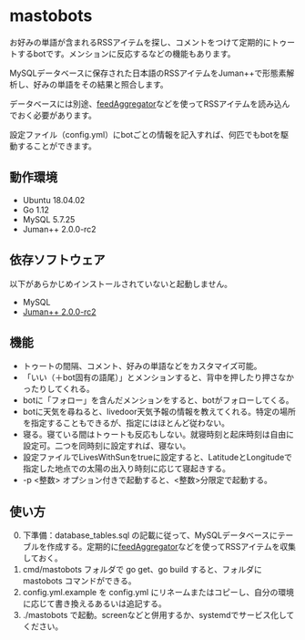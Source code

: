 # mastobots

お好みの単語が含まれるRSSアイテムを探し、コメントをつけて定期的にトゥートするbotです。メンションに反応するなどの機能もあります。

MySQLデータベースに保存された日本語のRSSアイテムをJuman++で形態素解析し、好みの単語をその結果と照合します。

データベースには別途、[feedAggregator](https://blog.crazynewworld.net/2018/10/29/323/)などを使ってRSSアイテムを読み込んでおく必要があります。

設定ファイル（config.yml）にbotごとの情報を記入すれば、何匹でもbotを駆動することができます。

## 動作環境
+ Ubuntu 18.04.02
+ Go 1.12
+ MySQL 5.7.25
+ Juman++ 2.0.0-rc2

## 依存ソフトウェア
以下があらかじめインストールされていないと起動しません。
+ MySQL
+ [Juman++ 2.0.0-rc2](http://nlp.ist.i.kyoto-u.ac.jp/index.php?JUMAN++)

## 機能
+ トゥートの間隔、コメント、好みの単語などをカスタマイズ可能。
+ 「いい（＋bot固有の語尾）」とメンションすると、背中を押したり押さなかったりしてくれる。
+ botに「フォロー」を含んだメンションをすると、botがフォローしてくる。
+ botに天気を尋ねると、livedoor天気予報の情報を教えてくれる。特定の場所を指定することもできるが、指定にはほとんど従わない。
+ 寝る。寝ている間はトゥートも反応もしない。就寝時刻と起床時刻は自由に設定可。二つを同時刻に設定すれば、寝ない。
+ 設定ファイルでLivesWithSunをtrueに設定すると、LatitudeとLongitudeで指定した地点での太陽の出入り時刻に応じて寝起きする。
+ -p <整数> オプション付きで起動すると、<整数>分限定で起動する。

## 使い方
0. 下準備：database_tables.sql の記載に従って、MySQLデータベースにテーブルを作成する。定期的に[feedAggregator](https://blog.crazynewworld.net/2018/10/29/323/)などを使ってRSSアイテムを収集しておく。
1. cmd/mastobots フォルダで go get、go build すると、フォルダに mastobots コマンドができる。
2. config.yml.example を config.yml にリネームまたはコピーし、自分の環境に応じて書き換えるあるいは追記する。
3. ./mastobots で起動。screenなどと併用するか、systemdでサービス化してください。

